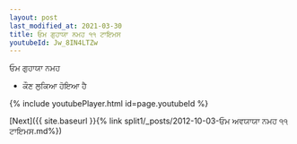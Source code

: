 ```yaml
---
layout: post
last_modified_at: 2021-03-30
title: ਓਮ ਗੁਹਾਯਾ ਨਮਹ ੧੧ ਟਾਇਮਸ
youtubeId: Jw_8IN4LTZw
---
```

 
 
 ਓਮ ਗੁਹਾਯਾ ਨਮਹ  
 
 -  ਕੌਣ ਲੁਕਿਆ ਹੋਇਆ ਹੈ 
 
  
 
  
 
 
 
 
 
 


{% include youtubePlayer.html id=page.youtubeId %}
 
[Next]({{ site.baseurl }}{% link  split1/_posts/2012-10-03-ਓਮ ਅਵਯਾਯਾ ਨਮਹ ੧੧ ਟਾਇਮਸ.md%})
 
